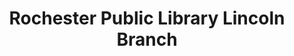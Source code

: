 ---
layout: repo
title: "Rochester Public Library Lincoln Branch"
id: 22639
permalink: repos/22639/
---